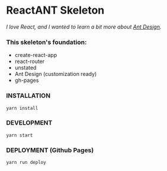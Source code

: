 # ReactANT Skeleton

<em>I love React, and I wanted to learn a bit more about [Ant Design](https://ant.design/).</em>

### This skeleton's foundation:
- create-react-app
- react-router
- unstated
- Ant Design (customization ready)
- gh-pages

### INSTALLATION

`yarn install`

### DEVELOPMENT

`yarn start`

### DEPLOYMENT (Github Pages)

`yarn run deploy`
